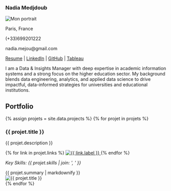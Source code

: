 <section class="two-col">
  <aside class="left profile">
    <h1 class="profile-name">Nadia Medjdoub</h1>
    <img class="profile-photo" src="{{ '/assets/img/profile/profile_pic.jpg' | relative_url }}" alt="Mon portrait" />
    <p class="profile-city">Paris, France</p>
    <p class="profile-phone">(+33)699201222</p>
    <p class="profile-mail">nadia.mejou@gmail.com</p>
    <p class="profile-links">
      <a href="#" target="_blank" rel="noopener">Resume</a> |
      <a href="#" target="_blank" rel="noopener">LinkedIn</a> |
      <a href="https://github.com/nm-education" target="_blank" rel="noopener">GitHub</a> |
      <a href="#" target="_blank" rel="noopener">Tableau</a>
    </p>
    <p class="profile-bio">
      I am a Data & Insights Manager with deep expertise in academic information systems and a strong focus on the higher education sector. My background blends data engineering, analytics, and applied data science to drive impactful, data-informed strategies for universities and educational institutions.
    </p>
  </aside>

  <div class="section-title">
    <h2>Portfolio</h2>
    <div class="projects-list">
      {% assign projets = site.data.projects %}
      {% for projet in projets %}
        <article class="project-card">
          <h3>{{ projet.title }}</h3>
          <p class="project-description">{{ projet.description }}</p>
          <div class="project-links">
            {% for link in projet.links %}
              <a href="{{ link.url }}" target="_blank" rel="noopener">
                <img src="{{ link.badge }}" alt="{{ link.label }}">
              </a>
            {% endfor %}
          </div>
          <p class="skills">
            <em>Key Skills: {{ projet.skills | join: ', ' }}</em>
          </p>
          <div class="project-summary">
            {{ projet.summary | markdownify }}
          </div>
          <div class="project-image-wrapper">
            <img src="{{ projet.image | relative_url }}" alt="{{ projet.title }}" class="project-image">
          </div>
        </article>
      {% endfor %}
    </div>
  </div>
</section>
